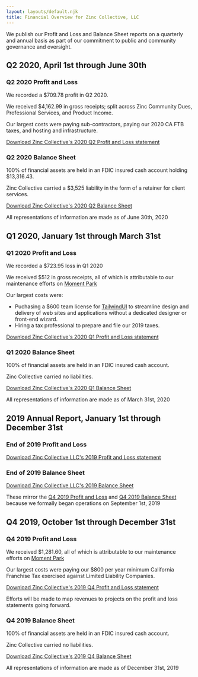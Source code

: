 ```yaml
---
layout: layouts/default.njk
title: Financial Overview for Zinc Collective, LLC
---
```

We publish our Profit and Loss and Balance Sheet reports on a quarterly and annual basis as part of our commitment to public and community governance and oversight.

## Q2 2020, April 1st through June 30th

### Q2 2020 Profit and Loss

We recorded a $709.78 profit in Q2 2020.

We received $4,162.99 in gross receipts; split across Zinc Community Dues, Professional Services, and Product Income.

Our largest costs were paying sub-contractors, paying our 2020 CA FTB taxes, and hosting and infrastructure.

[Download Zinc Collective's 2020 Q2 Profit and Loss statement](./2020-q2-profit-and-loss.pdf)

### Q2 2020 Balance Sheet

100% of financial assets are held in an FDIC insured cash account holding $13,316.43.

Zinc Collective carried a $3,525 liability in the form of a retainer for client services.

[Download Zinc Collective's 2020 Q2 Balance Sheet](./2020-q2-balance-sheet.pdf)

All representations of information are made as of June 30th, 2020

## Q1 2020, January 1st through March 31st

### Q1 2020 Profit and Loss

We recorded a $723.95 loss in Q1 2020

We received $512 in gross receipts, all of which is attributable to our maintenance efforts on [Moment Park](https://www.momentpark.com/)

Our largest costs were:
*   Puchasing a $600 team license for [TailwindUI](https://tailwindui.com/) to streamline design and delivery of web sites and applications without a dedicated designer or front-end wizard.
*   Hiring a tax professional to prepare and file our 2019 taxes.

[Download Zinc Collective's 2020 Q1 Profit and Loss statement](./2020-q1-profit-and-loss.pdf)

### Q1 2020 Balance Sheet

100% of financial assets are held in an FDIC insured cash account.

Zinc Collective carried no liabilities.

[Download Zinc Collective's 2020 Q1 Balance Sheet](./2020-q1-balance-sheet.pdf)

All representations of information are made as of March 31st, 2020

## 2019 Annual Report, January 1st through December 31st

### End of 2019 Profit and Loss

[Download Zinc Collective LLC's 2019 Profit and Loss statement](./2019-profit-and-loss.pdf)

### End of 2019 Balance Sheet

[Download Zinc Collective LLC's 2019 Balance Sheet](./2019-balance-sheet.pdf)

These mirror the [Q4 2019 Profit and Loss](#2019-q4-profit-and-loss) and [Q4 2019 Balance Sheet](#2019-q4-balance-sheet) because we formally began operations on September 1st, 2019

## Q4 2019, October 1st through December 31st

### Q4 2019 Profit and Loss

We received $1,281.60, all of which is attributable to our maintenance efforts on [Moment Park](https://www.momentpark.com/)

Our largest costs were paying our $800 per year minimum California Franchise Tax exercised against Limited Liability Companies.

[Download Zinc Collective's 2019 Q4 Profit and Loss statement](./2019-q4-profit-and-loss.pdf)

Efforts will be made to map revenues to projects on the profit and loss statements going forward.

### Q4 2019 Balance Sheet

100% of financial assets are held in an FDIC insured cash account.

Zinc Collective carried no liabilities.

[Download Zinc Collective's 2019 Q4 Balance Sheet](./2019-q4-balance-sheet.pdf)

All representations of information are made as of December 31st, 2019
